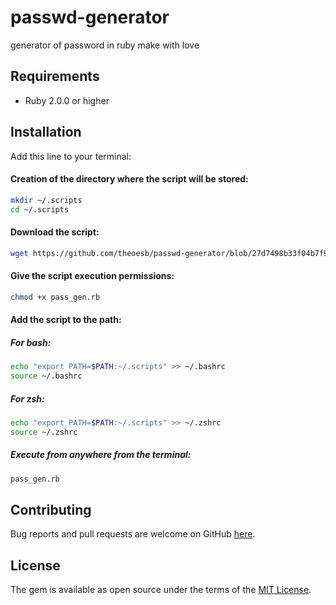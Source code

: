 # passwd-generator
generator of password in ruby make with love

## Requirements

* Ruby 2.0.0 or higher

## Installation

Add this line to your terminal:
#### Creation of the directory where the script will be stored:
```bash
mkdir ~/.scripts
cd ~/.scripts
```
#### Download the script:
```bash
wget https://github.com/theoesb/passwd-generator/blob/27d7498b33f04b7f9317fffdce73ed1a1facbbea/pass_gen.rb
```
#### Give the script execution permissions:
```bash
chmod +x pass_gen.rb
```
#### Add the script to the path:
##### For bash:
```bash
echo "export PATH=$PATH:~/.scripts" >> ~/.bashrc
source ~/.bashrc
```
##### For zsh:
```bash
echo "export PATH=$PATH:~/.scripts" >> ~/.zshrc
source ~/.zshrc
```
##### Execute from anywhere from the terminal:
```bash
pass_gen.rb
```

## Contributing

Bug reports and pull requests are welcome on GitHub <a href="https://github.com/theoesb/passwd-generator.git">here</a>.

## License

The gem is available as open source under the terms of the [MIT License](http://opensource.org/licenses/MIT).
